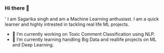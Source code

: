 ### Hi there 👋
' I am Sagarika singh and am a Machine Learning anthusiast. I am a quick learner and highly intrested in tackling real life ML projects.

- 🔭 I’m currently working on Toxic Comment Classification using NLP.
- 🌱 I’m currently learning handling Big Data and reallife projects on ML and Deep Learning.

